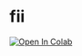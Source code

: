 # fii

<a href="https://colab.research.google.com/github/jairhenrique/fii/blob/main/fii.ipynb" target="_parent"><img src="https://colab.research.google.com/assets/colab-badge.svg" alt="Open In Colab"/></a>

